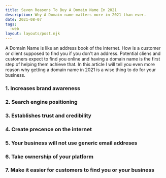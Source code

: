 ```yaml
---
title: Seven Reasons To Buy A Domain Name In 2021
description: Why A Domain name matters more in 2021 than ever.
date: 2021-08-07
tags: 
  -web
layout: layouts/post.njk
---
```


A Domain Name is like an address book of the internet. How is a customer or client supposed to find you if you don't an address. 
Potential cliens and customers expect to find you online and having a domain name is the first step of helping them achieve that. 
In this article I will tell you even more reason why getting a domain name in 2021 is a wise thing to do for your business. 

### 1. Increases brand awareness

### 2. Search engine positioning

### 3. Establishes trust and credibility

### 4. Create precence on the internet

### 5. Your business will not use generic email addreses

### 6. Take ownership of your platform

### 7. Make it easier for customers to find you or your business
